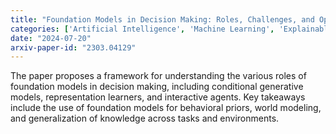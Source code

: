 ```yaml
---
title: "Foundation Models in Decision Making: Roles, Challenges, and Opportunities"
categories: ['Artificial Intelligence', 'Machine Learning', 'Explainable AI']
date: "2024-07-20"
arxiv-paper-id: "2303.04129"
---
```

The paper proposes a framework for understanding the various roles of foundation models in decision making, including conditional generative models, representation learners, and interactive agents. Key takeaways include the use of foundation models for behavioral priors, world modeling, and generalization of knowledge across tasks and environments.
